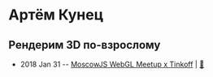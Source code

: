 # Артём Кунец

## Рендерим 3D по-взрослому
- 2018 Jan 31 -- [MoscowJS WebGL Meetup x Tinkoff](https://youtu.be/YyzM0XyVQS8)  | [:notebook:](https://cloud.mail.ru/public/GN5D/wNEaCSi5Y)  

